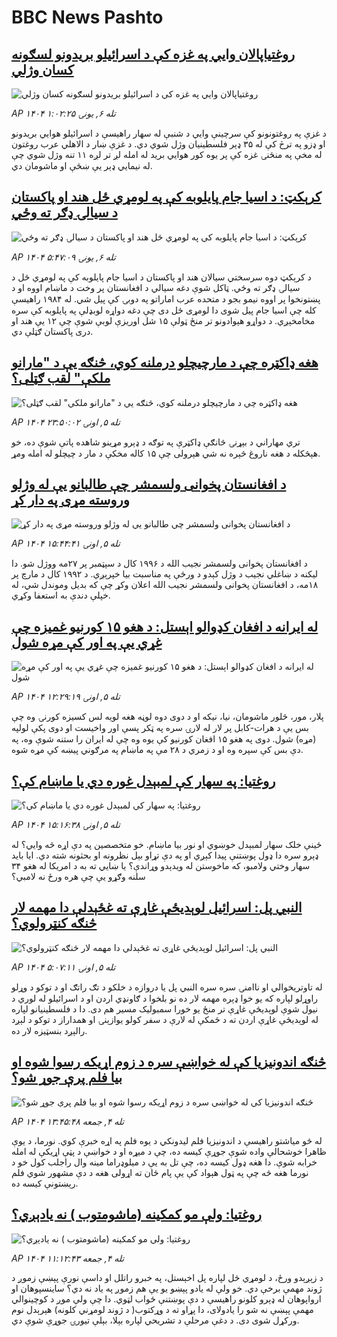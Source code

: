 # BBC News Pashto## [روغتياپالان وايي په غزه کې د اسرائیلو بريدونو لسګونه کسان وژلي](https://www.bbc.com/pashto/articles/cpw10yrpnvlo?at_medium=RSS&at_campaign=rss?at_campaign=githubrss)![روغتياپالان وايي په غزه کې د اسرائیلو بريدونو لسګونه کسان وژلي](https://ichef.bbci.co.uk/ace/ws/240/cpsprodpb/2f11/live/52944170-9c06-11f0-928c-71dbb8619e94.jpg)_AP ۱۴۰۴ تله ۶, يونۍ ۱:۰۲:۲۵_د غزې په روغتونونو کې سرچينې وايي د شنبې له سهار راهيسې د اسرائيلو هوايي بريدونو او ډزو په ترڅ کې له ۳۵ ډېر فلسطينیان وژل شوي دي. د غزې ښار د الاهلي عرب روغتون له مخې په منځنۍ غزه کې پر يوه کور هوايي بريد له امله لږ تر لږه ۱۱ تنه وژل شوي چې له نیمايي ډېر یې ښځې او ماشومان دي.## [کرېکټ: د اسيا جام پایلوبه کې په لومړي ځل هند او پاکستان د سيالۍ ډګر ته وځي](https://www.bbc.com/pashto/articles/cd0734xz0rzo?at_medium=RSS&at_campaign=rss?at_campaign=githubrss)![کرېکټ: د اسيا جام پایلوبه کې په لومړي ځل هند او پاکستان د سيالۍ ډګر ته وځي](https://ichef.bbci.co.uk/ace/ws/240/cpsprodpb/3fe2/live/6cdfa470-9c2e-11f0-898c-7f66d7a36fc0.jpg)_AP ۱۴۰۴ تله ۶, يونۍ ۵:۴۷:۰۹_د کرېکټ دوه سرسختي سيالان هند او پاکستان د اسيا جام پايلوبه کې په لومړي ځل د سيالۍ ډګر ته وځي. ټاکل شوې دغه سيالي د افغانستان پر وخت د ماښام اووه او د پښتونخوا پر اووه نیمو بجو د متحده عرب اماراتو په دوبۍ کې پيل شي. له ۱۹۸۴ راهیسې کله چې اسيا جام پیل شوی دا لومړی ځل دی چې دغه دواړه لوبډلې په پايلوبه کې سره مخامخېږي. د دواړو هېوادونو تر منځ ټولې ۱۵ شل اوريزې لوبې شوې چې ۱۲ یې هند او دری پاکستان ګټلې دي.## [هغه ډاکټره چې د مارچيچلو درملنه کوي، څنګه یې د "مارانو ملکې" لقب ګټلی؟](https://www.bbc.com/pashto/articles/c931v9d90lzo?at_medium=RSS&at_campaign=rss?at_campaign=githubrss)![هغه ډاکټره چې د مارچيچلو درملنه کوي، څنګه یې د "مارانو ملکې" لقب ګټلی؟](https://ichef.bbci.co.uk/ace/ws/240/cpsprodpb/b362/live/b76bce70-9ab1-11f0-928c-71dbb8619e94.jpg)_AP ۱۴۰۴ تله ۵, اونۍ ۲۳:۵۰:۰۲_تري مهاراني د بېړنۍ څانګې ډاکټرې په توګه د ډېرو مړینو شاهده پاتې شوې ده، خو هېڅکله د هغه ناروغ څېره نه شي هېرولی چې ۱۵ کاله مخکې د مار د چيچلو له امله ومړ.## [د افغانستان پخوانی ولسمشر چې طالبانو یې له وژلو وروسته مړی په دار کړ](https://www.bbc.com/pashto/articles/c80gjvr3204o?at_medium=RSS&at_campaign=rss?at_campaign=githubrss)![د افغانستان پخوانی ولسمشر چې طالبانو یې له وژلو وروسته مړی په دار کړ](https://ichef.bbci.co.uk/ace/ws/240/cpsprodpb/014a/live/086a2d00-9bb4-11f0-92db-77261a15b9d2.png)_AP ۱۴۰۴ تله ۵, اونۍ ۱۵:۴۴:۴۱_د افغانستان پخوانی ولسمشر نجیب الله د ۱۹۹۶ کال د سپټمبر پر ۲۷مه ووژل شو. دا لیکنه د ښاغلي نجیب د وژل کېدو د ورځې په مناسبت بیا خپرېږي.
د ۱۹۹۲ کال د مارچ پر ۱۸مه، د افغانستان پخوانی ولسمشر نجیب الله اعلان وکړ چې که بدیل وموندل شي، له خپلې دندې به استعفا وکړي.## [له ایرانه د افغان کډوالو اېستل: د هغو ۱۵ کورنیو غمیزه چې غړي یې په اور کې مړه شول](https://www.bbc.com/pashto/articles/cjw7yee1l24o?at_medium=RSS&at_campaign=rss?at_campaign=githubrss)![له ایرانه د افغان کډوالو اېستل: د هغو ۱۵ کورنیو غمیزه چې غړي یې په اور کې مړه شول](https://ichef.bbci.co.uk/ace/ws/240/cpsprodpb/8650/live/68930710-9943-11f0-b42e-f379dfea869d.jpg)_AP ۱۴۰۴ تله ۵, اونۍ ۱۲:۲۹:۱۹_پلار، مور، څلور ماشومان، نیا، نیکه او د دوی دوه لوڼه هغه لویه لس کسیزه کورنۍ وه چې بس یې د هرات-کابل پر لار له لارۍ سره په ټکر پسې اور واخیست او دوی پکې لولپه (مړه) شول.
دوی په هغو ۱۵ افغان کورنیو کې یوه وه چې له ایران را ستنه شوې وه، په دې بس کې سپره وه او د زمري د ۲۸ مې په ماښام په مرګوني پیښه کې مړه شوه.## [روغتیا: په سهار کې لمبېدل غوره دي یا ماښام کې؟](https://www.bbc.com/pashto/articles/c8d75p667e5o?at_medium=RSS&at_campaign=rss?at_campaign=githubrss)![روغتیا: په سهار کې لمبېدل غوره دي یا ماښام کې؟](https://ichef.bbci.co.uk/ace/ws/240/cpsprodpb/0c30/live/235a0ad0-9b83-11f0-b741-177e3e2c2fc7.jpg)_AP ۱۴۰۴ تله ۵, اونۍ ۱۵:۱۶:۳۸_ځینې خلک سهار لمبېدل خوښوي او نور بیا ماښام. خو متخصصین په دې اړه څه وايي؟
له ډېرو سره دا ډول پوښتنې پیدا کېږي او په دې تړاو بېل نظرونه او بحثونه شته دي. 
 ایا باید سهار وختي ولامبو، که ماخوستن له ویدېدو وړاندې؟‌ یا ښايي ته به د امریکا له هغو ۳۴ سلنه وګړو یې چې هره ورځ نه لامبي؟## [النبي پل: اسرائيل لوېدیځې غاړې ته غځېدلې دا مهمه لار څنګه کنټرولوي؟](https://www.bbc.com/pashto/articles/cwyd1q23ywzo?at_medium=RSS&at_campaign=rss?at_campaign=githubrss)![النبي پل: اسرائيل لوېدیځې غاړې ته غځېدلې دا مهمه لار څنګه کنټرولوي؟](https://ichef.bbci.co.uk/ace/ws/240/cpsprodpb/4d07/live/ccb41c40-9ad6-11f0-92db-77261a15b9d2.jpg)_AP ۱۴۰۴ تله ۵, اونۍ ۵:۰۷:۱۱_له تاوتریخوالي او ناامنۍ سره سره النبي پل یا دروازه د خلکو د تګ راتګ او د توکو د وړلو راوړلو لپاره که یو خوا ډېره مهمه لار ده نو بلخوا د ګاونډي اردن او د اسرائيلو له لوري د نیول شوې لوېدیځې غاړې تر منځ یو خورا سمبولیک مسیر هم دی.
دا د فلسطینیانو لپاره له لوېدیځې غاړې اردن ته د ځمکې له لارې د سفر کولو یوازېنۍ او همداراز د توکو د لېږد رالېږد بنسټيزه لار ده.‌## [څنګه اندونیزیا کې له خواښې سره د زوم اړیکه رسوا شوه او بیا فلم پرې جوړ شو؟](https://www.bbc.com/pashto/articles/crrjkywwvvxo?at_medium=RSS&at_campaign=rss?at_campaign=githubrss)![څنګه اندونیزیا کې له خواښې سره د زوم اړیکه رسوا شوه او بیا فلم پرې جوړ شو؟](https://ichef.bbci.co.uk/ace/ws/240/cpsprodpb/5e3d/live/6ca92950-99f8-11f0-97f5-bd38218a3641.png)_AP ۱۴۰۴ تله ۴, جمعه ۱۳:۴۵:۴۸_له څو میاشتو راهیسې د اندونیزیا فلم لیدونکي د یوه فلم په اړه خبرې کوي. نورما، د یوې ظاهرا خوشحالې واده شوې جوړې کیسه ده، چې د میړه او د خواښې د پټې اړیکې له امله خرابه شوې.
دا هغه ډول کیسه ده، چې تل به یې د میلوډراما مینه وال راجلب کول خو د نورما هغه څه چې په ټول هېواد کې یې پام ځان ته اړولی هغه د دې مشهور شوي فلم رېښتونې کیسه ده.## [روغتیا: ولې مو کمکینه (ماشومتوب ) نه یادېږي؟](https://www.bbc.com/pashto/articles/c98e7xn3rg4o?at_medium=RSS&at_campaign=rss?at_campaign=githubrss)![روغتیا: ولې مو کمکینه (ماشومتوب ) نه یادېږي؟](https://ichef.bbci.co.uk/ace/ws/240/cpsprodpb/d386/live/9c1c6420-9603-11f0-9cf6-cbf3e73ce2b9.png)_AP ۱۴۰۴ تله ۴, جمعه ۱۱:۱۲:۴۳_د زېږېدو ورځ، د لومړي ځل لپاره پل اخېستل، په خبرو راتلل او داسې نورې پېښې زموږ د ژوند مهمې برخې دي. خو ولې له یادو پېښو یو یې هم زموږ په یاد نه دي؟
ساينسپوهان او ارواپوهان له ډېرو کلونو راهيسې د دې پوښتنې ځواب لټوي.
دا چې ولې موږ د کوچینوالي مهمې پېښې نه شو را یادولای، دا پړاو ته د وړکتوب( د ژوند لومړني کلونه) هېرېدل نوم ورکړل شوی دی. د دغې مرحلې د تشریحي لپاره بېلا، بېلې تیورۍ جوړې شوې دي.